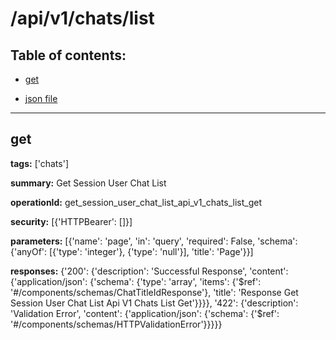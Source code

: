 # /api/v1/chats/list

## Table of contents:
- [get](#get)

- [json file](./_api_v1_chats_list.json)

---
<a name="get"></a>
## get

**tags:** ['chats']

**summary:** Get Session User Chat List

**operationId:** get_session_user_chat_list_api_v1_chats_list_get

**security:** [{'HTTPBearer': []}]

**parameters:** [{'name': 'page', 'in': 'query', 'required': False, 'schema': {'anyOf': [{'type': 'integer'}, {'type': 'null'}], 'title': 'Page'}}]

**responses:** {'200': {'description': 'Successful Response', 'content': {'application/json': {'schema': {'type': 'array', 'items': {'$ref': '#/components/schemas/ChatTitleIdResponse'}, 'title': 'Response Get Session User Chat List Api V1 Chats List Get'}}}}, '422': {'description': 'Validation Error', 'content': {'application/json': {'schema': {'$ref': '#/components/schemas/HTTPValidationError'}}}}}

